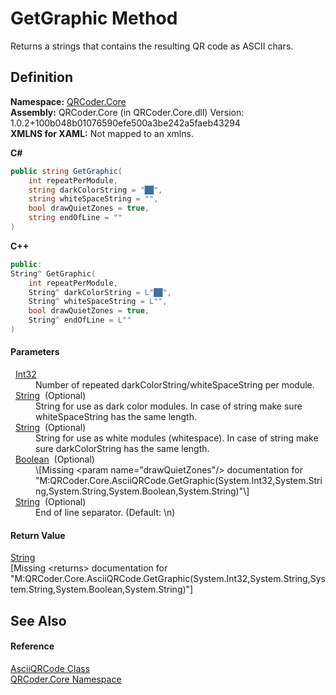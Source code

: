 # GetGraphic Method


Returns a strings that contains the resulting QR code as ASCII chars.



## Definition
**Namespace:** <a href="N_QRCoder_Core.md">QRCoder.Core</a>  
**Assembly:** QRCoder.Core (in QRCoder.Core.dll) Version: 1.0.2+100b048b01076590efe500a3be242a5faeb43294  
**XMLNS for XAML:** Not mapped to an xmlns.

**C#**
``` C#
public string GetGraphic(
	int repeatPerModule,
	string darkColorString = "██",
	string whiteSpaceString = "",
	bool drawQuietZones = true,
	string endOfLine = ""
)
```
**C++**
``` C++
public:
String^ GetGraphic(
	int repeatPerModule, 
	String^ darkColorString = L"██", 
	String^ whiteSpaceString = L"", 
	bool drawQuietZones = true, 
	String^ endOfLine = L""
)
```



#### Parameters
<dl><dt>  <a href="https://learn.microsoft.com/dotnet/api/system.int32" target="_blank" rel="noopener noreferrer">Int32</a></dt><dd>Number of repeated darkColorString/whiteSpaceString per module.</dd><dt>  <a href="https://learn.microsoft.com/dotnet/api/system.string" target="_blank" rel="noopener noreferrer">String</a>  (Optional)</dt><dd>String for use as dark color modules. In case of string make sure whiteSpaceString has the same length.</dd><dt>  <a href="https://learn.microsoft.com/dotnet/api/system.string" target="_blank" rel="noopener noreferrer">String</a>  (Optional)</dt><dd>String for use as white modules (whitespace). In case of string make sure darkColorString has the same length.</dd><dt>  <a href="https://learn.microsoft.com/dotnet/api/system.boolean" target="_blank" rel="noopener noreferrer">Boolean</a>  (Optional)</dt><dd>\[Missing &lt;param name="drawQuietZones"/&gt; documentation for "M:QRCoder.Core.AsciiQRCode.GetGraphic(System.Int32,System.String,System.String,System.Boolean,System.String)"\]</dd><dt>  <a href="https://learn.microsoft.com/dotnet/api/system.string" target="_blank" rel="noopener noreferrer">String</a>  (Optional)</dt><dd>End of line separator. (Default: \n)</dd></dl>

#### Return Value
<a href="https://learn.microsoft.com/dotnet/api/system.string" target="_blank" rel="noopener noreferrer">String</a>  
\[Missing &lt;returns&gt; documentation for "M:QRCoder.Core.AsciiQRCode.GetGraphic(System.Int32,System.String,System.String,System.Boolean,System.String)"\]

## See Also


#### Reference
<a href="T_QRCoder_Core_AsciiQRCode.md">AsciiQRCode Class</a>  
<a href="N_QRCoder_Core.md">QRCoder.Core Namespace</a>  

